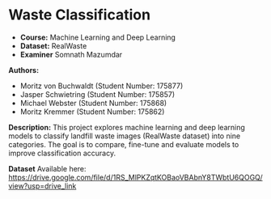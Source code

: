 # Waste Classification

- **Course:** Machine Learning and Deep Learning 
- **Dataset:** RealWaste 
- **Examiner** Somnath Mazumdar

**Authors:**  
- Moritz von Buchwaldt (Student Number: 175877)  
- Jasper Schwietring (Student Number: 175857)  
- Michael Webster (Student Number: 175868)  
- Moritz Kremmer (Student Number: 175862)

**Description:**
This project explores machine learning and deep learning models to classify landfill waste images (RealWaste dataset) into nine categories. The goal is to compare, fine-tune and evaluate models to improve classification accuracy.

**Dataset**
Available here: https://drive.google.com/file/d/1RS_MlPKZqtKOBaoVBAbnY8TWbtU6QOGQ/view?usp=drive_link
